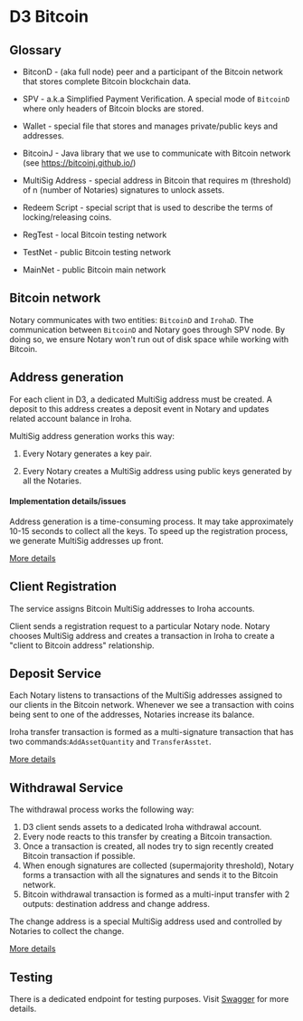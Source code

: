 # D3 Bitcoin

## Glossary
* BitconD - (aka full node) peer and a participant of the Bitcoin network that stores complete Bitcoin blockchain data.

* SPV - a.k.a Simplified Payment Verification. A special mode of `BitcoinD` where only headers of Bitcoin blocks are stored.

* Wallet - special file that stores and manages private/public keys and addresses.

* BitcoinJ - Java library that we use to communicate with Bitcoin network (see https://bitcoinj.github.io/)

* MultiSig Address - special address in Bitcoin that requires m (threshold) of n (number of Notaries) signatures to unlock assets. 

* Redeem Script - special script that is used to describe the terms of locking/releasing coins.

* RegTest - local Bitcoin testing network

* TestNet - public Bitcoin testing network

* MainNet - public Bitcoin main network

## Bitcoin network
Notary communicates with two entities: ``BitcoinD`` and `IrohaD`. The communication between `BitcoinD` and Notary goes through SPV node. By doing so, we ensure Notary won't run out of disk space while working with Bitcoin. 

## Address generation
For each client in D3, a dedicated MultiSig address must be created. A deposit to this address creates a deposit event in Notary and updates related account balance in Iroha.

MultiSig address generation works this way:

1. Every Notary generates a key pair.

2. Every Notary creates a MultiSig address using public keys generated by all the Notaries.

#### Implementation details/issues 
Address generation is a time-consuming process. It may take approximately 10-15 seconds to collect all the keys. To speed up the registration process, we generate MultiSig addresses up front.

[More details](https://github.com/d3ledger/d3-btc/blob/develop/btc-address-generation/README.md)

## Client Registration 
The service assigns Bitcoin MultiSig addresses to Iroha accounts. 

Client sends a registration request to a particular Notary node. 
Notary chooses MultiSig address and creates a transaction in Iroha to create a "client to Bitcoin address" relationship.  


## Deposit Service
Each Notary listens to transactions of the MultiSig addresses assigned to our clients in the Bitcoin network. Whenever we see a transaction with coins being sent to one of the addresses, Notaries increase its balance.

Iroha transfer transaction is formed as a multi-signature transaction that has two commands:`AddAssetQuantity` and `TransferAsstet`.

[More details](https://github.com/d3ledger/d3-btc/blob/develop/btc-deposit/README.md)

## Withdrawal Service
The withdrawal process works the following way: 

1. D3 client sends assets to a dedicated Iroha withdrawal account.
2. Every node reacts to this transfer by creating a Bitcoin transaction.
3. Once a transaction is created, all nodes try to sign recently created Bitcoin transaction if possible.
4. When enough signatures are collected (supermajority threshold), Notary forms a transaction with all the signatures and sends it to the Bitcoin network. 
5. Bitcoin withdrawal transaction is formed as a multi-input transfer with 2 outputs: destination address and change address.

The change address is a special MultiSig address used and controlled by Notaries to collect the change.   

[More details](https://github.com/d3ledger/d3-btc/blob/develop/btc-withdrawal/README.md)

## Testing
There is a dedicated endpoint for testing purposes. Visit [Swagger](http://127.0.0.1:18981/apidocs) for more details.